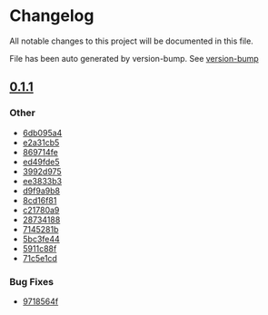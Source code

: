 # Changelog

All notable changes to this project will be documented in this file.

File has been auto generated by version-bump. See
[version-bump](https://deno.land/x/version_bump)

## [0.1.1](https://github.com/ultraxlight/storage/compare/0.1.0..0.1.1)

### Other

- [6db095a4](https://github.com/ultraxlight/storage/commit/6db095a4da8a653f16acd88e996e609a9922ffbd)
- [e2a31cb5](https://github.com/ultraxlight/storage/commit/e2a31cb59f1ea5e6cfe58968e5eb3eb549e6873a)
- [869714fe](https://github.com/ultraxlight/storage/commit/869714fea21f467ed61c67b2bc03a226b882b6b9)
- [ed49fde5](https://github.com/ultraxlight/storage/commit/ed49fde5b10610f8da3eb47d7410a5463e0f90a4)
- [3992d975](https://github.com/ultraxlight/storage/commit/3992d975bbe9f03927a0c97605e05f4a4e24b55f)
- [ee3833b3](https://github.com/ultraxlight/storage/commit/ee3833b3d064dbaa09afdba30e0368fdb6bd74fb)
- [d9f9a9b8](https://github.com/ultraxlight/storage/commit/d9f9a9b82f49cf78d33b6ea427dfdf350fd2c56a)
- [8cd16f81](https://github.com/ultraxlight/storage/commit/8cd16f81b22da9fa864c041caf2cdd2dcf59e183)
- [c21780a9](https://github.com/ultraxlight/storage/commit/c21780a98abdc6605c6d2640f01f2b7e3f49d1f9)
- [28734188](https://github.com/ultraxlight/storage/commit/28734188d579e43ee1c6f54decdfef4bd96b22f0)
- [7145281b](https://github.com/ultraxlight/storage/commit/7145281b997c1c32766ad356455add8027c7f087)
- [5bc3fe44](https://github.com/ultraxlight/storage/commit/5bc3fe446541b974fd86b20fe1ed3d0f9dfb1e44)
- [5911c88f](https://github.com/ultraxlight/storage/commit/5911c88f6f595a46b51336174852bdfd8f20448a)
- [71c5e1cd](https://github.com/ultraxlight/storage/commit/71c5e1cd450e6863ab85f7a258dcb925d7c4920b)

### Bug Fixes

- [9718564f](https://github.com/ultraxlight/storage/commit/9718564f0ed8abdeace16f098d6ae67f1e0a3568)

